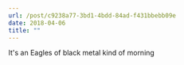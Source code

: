 ```yaml
---
url: /post/c9238a77-3bd1-4bdd-84ad-f431bbebb09e
date: 2018-04-06
title: ""
---
```


It's an Eagles of black metal kind of morning
